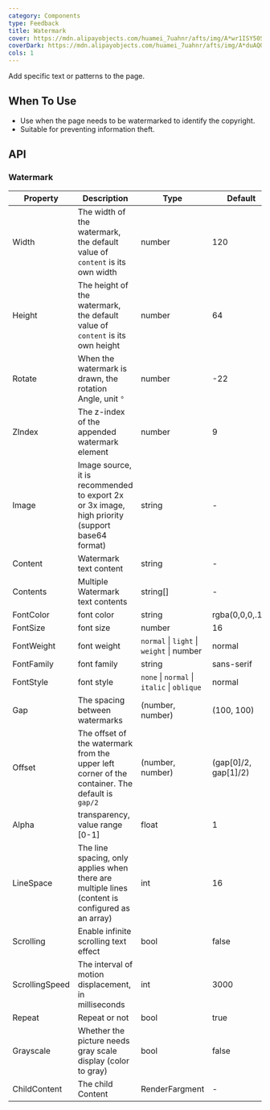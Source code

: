 ```yaml
---
category: Components
type: Feedback
title: Watermark
cover: https://mdn.alipayobjects.com/huamei_7uahnr/afts/img/A*wr1ISY50SyYAAAAAAAAAAAAADrJ8AQ/original
coverDark: https://mdn.alipayobjects.com/huamei_7uahnr/afts/img/A*duAQQbjHlHQAAAAAAAAAAAAADrJ8AQ/original
cols: 1
---
```


Add specific text or patterns to the page.

## When To Use

- Use when the page needs to be watermarked to identify the copyright.
- Suitable for preventing information theft.

## API

### Watermark

| Property | Description | Type | Default | Version |
| --- | --- | --- | --- | --- |
| Width | The width of the watermark, the default value of `content` is its own width | number | 120 |  |
| Height | The height of the watermark, the default value of `content` is its own height | number | 64 |  |
| Rotate | When the watermark is drawn, the rotation Angle, unit `°` | number | -22 |  |
| ZIndex | The z-index of the appended watermark element | number | 9 |  |
| Image | Image source, it is recommended to export 2x or 3x image, high priority (support base64 format) | string | - |  |
| Content | Watermark text content | string | - |  |
| Contents | Multiple Watermark text contents | string[] | - |  |
| FontColor | font color | string | rgba(0,0,0,.15) |  |
| FontSize | font size | number | 16 |  |
| FontWeight | font weight | `normal` \| `light` \| `weight` \| number | normal |  |
| FontFamily | font family | string | sans-serif |  |
| FontStyle | font style  | `none` \| `normal` \| `italic` \| `oblique` | normal |  |
| Gap | The spacing between watermarks | \(number, number\) | \(100, 100\) |  |
| Offset | The offset of the watermark from the upper left corner of the container. The default is `gap/2` | \(number, number\) | \(gap\[0\]/2, gap\[1\]/2\) |  |
| Alpha | transparency, value range [0-1] | float | 1 | |
| LineSpace | The line spacing, only applies when there are multiple lines (content is configured as an array) | int | 16 | |
| Scrolling | Enable infinite scrolling text effect | bool | false |  |
| ScrollingSpeed | The interval of motion displacement, in milliseconds | int | 3000 |  | 
| Repeat | Repeat or not | bool | true | |
| Grayscale | Whether the picture needs gray scale display (color to gray) | bool | false |  |
| ChildContent |  The child Content  | RenderFargment | - |  |